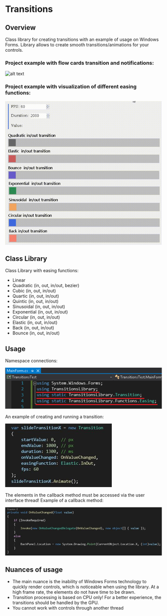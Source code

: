 # Transitions
## Overview 

Class library for creating transitions with an example of usage on Windows Forms. Library allows to create smooth transitions/animations for your controls.

### Project example with flow cards transition and notifications:

![alt text](https://github.com/kerminator-dev/Transitions/blob/main/Images/preview2.gif?raw=true)

### Project example with visualization of different easing functions:
![alt text](https://github.com/kerminator-dev/Transitions/blob/main/Images/preview.gif?raw=true)


## Class Library

Class Library with easing functions:
- Linear
- Quadratic (in, out, in/out, bezier)
- Cubic (in, out, in/out)
- Quartic (in, out, in/out)
- Quintic (in, out, in/out)
- Sinusoidal (in, out, in/out)
- Exponential (in, out, in/out)
- Circular (in, out, in/out)
- Elastic (in, out, in/out)
- Back (in, out, in/out)
- Bounce (in, out, in/out)

## Usage

Namespace connections:

![alt text](https://github.com/kerminator-dev/Transitions/blob/main/Images/code-example-3.png?raw=true)

An example of creating and running a transition:

![alt text](https://github.com/kerminator-dev/Transitions/blob/main/Images/code-example-1.JPG?raw=true)

The elements in the callback method must be accessed via the user interface thread! Example of a callback method:

![alt text](https://github.com/kerminator-dev/Transitions/blob/main/Images/code-example-2.JPG?raw=true)

## Nuances of usage

- The main nuance is the inability of Windows Forms technology to quickly render controls, which is noticeable when using the library. At a high frame rate, the elements do not have time to be drawn.
- Transition processing is based on CPU only! For a better experience, the transitions should be handled by the GPU.
- You cannot work with controls through another thread

